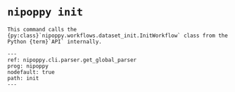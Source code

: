# `nipoppy init`

```{note}
This command calls the {py:class}`nipoppy.workflows.dataset_init.InitWorkflow` class from the Python {term}`API` internally.
```

```{argparse}
---
ref: nipoppy.cli.parser.get_global_parser
prog: nipoppy
nodefault: true
path: init
---
```
